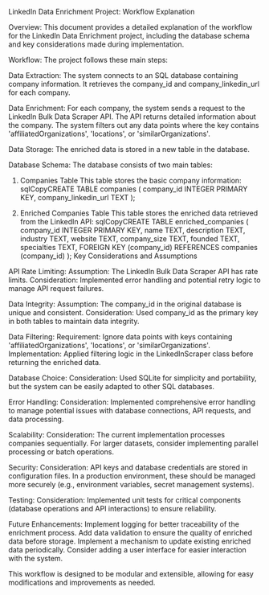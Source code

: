 LinkedIn Data Enrichment Project: Workflow Explanation

Overview:
This document provides a detailed explanation of the workflow for the LinkedIn Data Enrichment project, including the database schema and key considerations made during implementation.

Workflow:
The project follows these main steps:

Data Extraction:
The system connects to an SQL database containing company information.
It retrieves the company_id and company_linkedin_url for each company.

Data Enrichment:
For each company, the system sends a request to the LinkedIn Bulk Data Scraper API.
The API returns detailed information about the company.
The system filters out any data points where the key contains 'affiliatedOrganizations', 'locations', or 'similarOrganizations'.

Data Storage:
The enriched data is stored in a new table in the database.

Database Schema:
The database consists of two main tables:
1. Companies Table
This table stores the basic company information:
sqlCopyCREATE TABLE companies (
    company_id INTEGER PRIMARY KEY,
    company_linkedin_url TEXT
);

2. Enriched Companies Table
This table stores the enriched data retrieved from the LinkedIn API:
sqlCopyCREATE TABLE enriched_companies (
    company_id INTEGER PRIMARY KEY,
    name TEXT,
    description TEXT,
    industry TEXT,
    website TEXT,
    company_size TEXT,
    founded TEXT,
    specialties TEXT,
    FOREIGN KEY (company_id) REFERENCES companies (company_id)
);
Key Considerations and Assumptions

API Rate Limiting:
Assumption: The LinkedIn Bulk Data Scraper API has rate limits.
Consideration: Implemented error handling and potential retry logic to manage API request failures.

Data Integrity:
Assumption: The company_id in the original database is unique and consistent.
Consideration: Used company_id as the primary key in both tables to maintain data integrity.

Data Filtering:
Requirement: Ignore data points with keys containing 'affiliatedOrganizations', 'locations', or 'similarOrganizations'.
Implementation: Applied filtering logic in the LinkedInScraper class before returning the enriched data.

Database Choice:
Consideration: Used SQLite for simplicity and portability, but the system can be easily adapted to other SQL databases.

Error Handling:
Consideration: Implemented comprehensive error handling to manage potential issues with database connections, API requests, and data processing.

Scalability:
Consideration: The current implementation processes companies sequentially. For larger datasets, consider implementing parallel processing or batch operations.

Security:
Consideration: API keys and database credentials are stored in configuration files. In a production environment, these should be managed more securely (e.g., environment variables, secret management systems).

Testing:
Consideration: Implemented unit tests for critical components (database operations and API interactions) to ensure reliability.

Future Enhancements:
Implement logging for better traceability of the enrichment process.
Add data validation to ensure the quality of enriched data before storage.
Implement a mechanism to update existing enriched data periodically.
Consider adding a user interface for easier interaction with the system.

This workflow is designed to be modular and extensible, allowing for easy modifications and improvements as needed.